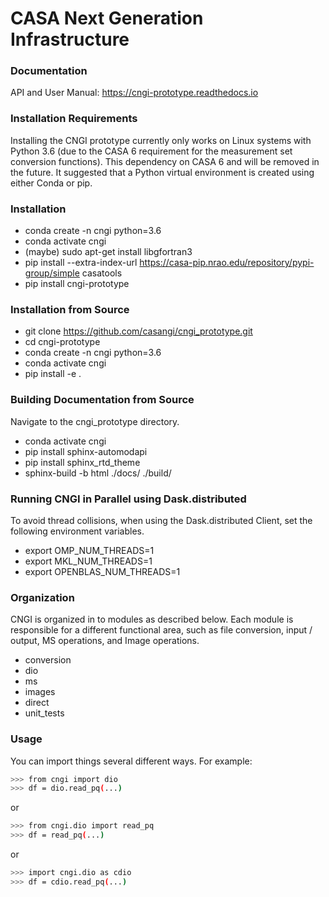 # CASA Next Generation Infrastructure

### Documentation
API and User Manual: https://cngi-prototype.readthedocs.io

### Installation Requirements
Installing the CNGI prototype currently only works on Linux systems with Python 3.6 (due to the CASA 6 requirement for the measurement set conversion functions). 
This dependency on CASA 6 and will be removed in the future. It suggested that a Python virtual environment is created using either Conda or pip.

### Installation

- conda create -n cngi python=3.6
- conda activate cngi
- (maybe) sudo apt-get install libgfortran3
- pip install --extra-index-url https://casa-pip.nrao.edu/repository/pypi-group/simple casatools
- pip install cngi-prototype

### Installation from Source

- git clone https://github.com/casangi/cngi_prototype.git
- cd cngi-prototype
- conda create -n cngi python=3.6
- conda activate cngi
- pip install -e .

###  Building Documentation from Source
Navigate to the cngi_prototype directory.

- conda activate cngi
- pip install sphinx-automodapi
- pip install sphinx_rtd_theme
- sphinx-build -b html ./docs/ ./build/

### Running CNGI in Parallel using Dask.distributed
To avoid thread collisions, when using the Dask.distributed Client, set the following environment variables.

- export OMP_NUM_THREADS=1 
- export MKL_NUM_THREADS=1
- export OPENBLAS_NUM_THREADS=1 


### Organization
CNGI is organized in to modules as described below. Each module is
responsible for a different functional area, such as file conversion,
input / output, MS operations, and Image operations.  

- conversion
- dio
- ms
- images
- direct
- unit_tests

### Usage
You can import things several different ways.  For example:
```sh
>>> from cngi import dio
>>> df = dio.read_pq(...)
```
or
```sh
>>> from cngi.dio import read_pq
>>> df = read_pq(...)
```
or
```sh
>>> import cngi.dio as cdio
>>> df = cdio.read_pq(...)
```
